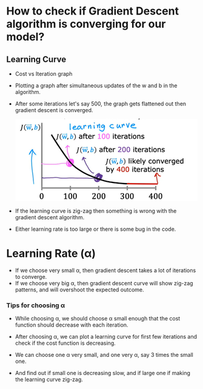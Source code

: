 # How to check if Gradient Descent algorithm is converging for our model?

## Learning Curve

- Cost vs Iteration graph
- Plotting a graph after simultaneous updates of the w and b in the algorithm.

- After some iterations let's say 500, the graph gets flattened out then gradient descent is converged.

    ![alt text](images/converged-gd-image.png)


- If the learning curve is zig-zag then something is wrong with the gradient descent algorithm.
- Either learning rate is too large or there is some bug in the code.

# Learning Rate (α)

- If we choose very small α, then gradient descent takes a lot of iterations to converge.
- If we choose very big α, then gradient descent curve will show zig-zag patterns, and will overshoot the expected outcome.

### Tips for choosing α

- While choosing α, we should choose α small enough that the cost function should decrease with each iteration.

- After choosing α, we can plot a learning curve for first few iterations and check if the cost function is decreasing.

- We can choose one α very small, and one very α, say 3 times the small one.
- And find out if small one is decreasing slow, and if large one if making the learning curve zig-zag.

